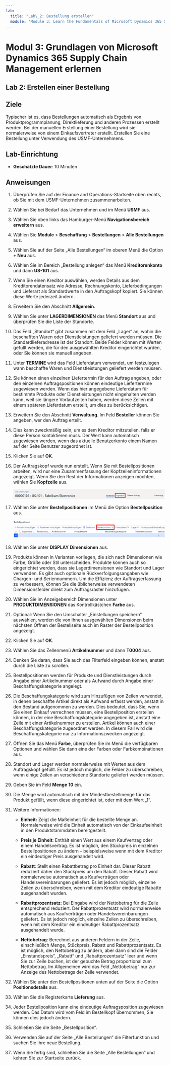 ```yaml
---
lab:
  title: "Lab\_2: Bestellung erstellen"
  module: 'Module 3: Learn the Fundamentals of Microsoft Dynamics 365 Supply Chain Management'
---
```


# <a name="module-3-learn-the-fundamentals-of-microsoft-dynamics-365-supply-chain-management"></a>Modul 3: Grundlagen von Microsoft Dynamics 365 Supply Chain Management erlernen

## <a name="lab-2---create-a-purchase-order"></a>Lab 2: Erstellen einer Bestellung

## <a name="objectives"></a>Ziele

Typischer ist es, dass Bestellungen automatisch als Ergebnis von Produktprogrammplanung, Direktlieferung und anderen Prozessen erstellt werden. Bei der manuellen Erstellung einer Bestellung wird sie normalerweise von einem Einkaufsvertreter erstellt. Erstellen Sie eine Bestellung unter Verwendung des USMF-Unternehmens.

## <a name="lab-setup"></a>Lab-Einrichtung

   - **Geschätzte Dauer**: 10 Minuten

## <a name="instructions"></a>Anweisungen

1. Überprüfen Sie auf der Finance and Operations-Startseite oben rechts, ob Sie mit dem USMF-Unternehmen zusammenarbeiten.

1. Wählen Sie bei Bedarf das Unternehmen und im Menü **USMF** aus.

1. Wählen Sie oben links das Hamburger-Menü **Navigationsbereich erweitern** aus.

1. Wählen Sie **Module** > **Beschaffung** > **Bestellungen** > **Alle Bestellungen** aus.

1. Wählen Sie auf der Seite „Alle Bestellungen“ im oberen Menü die Option **+ Neu** aus.

1. Wählen Sie im Bereich „Bestellung anlegen“ das Menü **Kreditorenkonto** und dann **US-101** aus.

1. Wenn Sie einen Kreditor auswählen, werden Details aus dem Kreditorendatensatz wie Adresse, Rechnungskonto, Lieferbedingungen und Lieferart als Standardwerte in den Auftragskopf kopiert. Sie können diese Werte jederzeit ändern.

1. Erweitern Sie den Abschnitt **Allgemein**.

1. Wählen Sie unter **LAGERDIMENSIONEN** das Menü **Standort** aus und überprüfen Sie die Liste der Standorte.

1. Das Feld „Standort“ gibt zusammen mit dem Feld „Lager“ an, wohin die beschafften Waren oder Dienstleistungen geliefert werden müssen. Die Standardlieferadresse ist der Standort. Beide Felder können mit Werten gefüllt werden, die für den ausgewählten Kreditor eingerichtet wurden, oder Sie können sie manuell angeben.

1. Unter **TERMINE** wird das Feld Lieferdatum verwendet, um festzulegen wann beschaffte Waren und Dienstleistungen geliefert werden müssen.

1. Sie können einen einzelnen Liefertermin für den Auftrag angeben, oder den einzelnen Auftragspositionen können eindeutige Liefertermine zugewiesen werden. Wenn das hier angegebene Lieferdatum für bestimmte Produkte oder Dienstleistungen nicht eingehalten werden kann, weil sie längere Vorlaufzeiten haben, werden diese Zeilen mit einem späteren Lieferdatum erstellt, um dies zu berücksichtigen.

1. Erweitern Sie den Abschnitt **Verwaltung**. Im Feld **Besteller** können Sie angeben, wer den Auftrag erteilt.

1. Dies kann zweckmäßig sein, um es dem Kreditor mitzuteilen, falls er diese Person kontaktieren muss. Der Wert kann automatisch zugewiesen werden, wenn das aktuelle Benutzerkonto einem Namen auf der Seite Benutzer zugeordnet ist.

1. Klicken Sie auf **OK**.

1. Der Auftragskopf wurde nun erstellt. Wenn Sie mit Bestellpositionen arbeiten, wird nur eine Zusammenfassung der Kopfzeileninformationen angezeigt. Wenn Sie den Rest der Informationen anzeigen möchten, wählen Sie **Kopfzeile** aus.

    ![Bildschirmbild mit der Position des Kopfzeilenmenüs](./media/lp1-m3-purchase-order-header-option.png)

1. Wählen Sie unter **Bestellpositionen** im Menü die Option **Bestellposition** aus.

    ![Bildschirmbild mit der Position der Menüoption „Bestellposition“](./media/lp1-m3-purchase-order-purchase-order-line-menu.png)

1. Wählen Sie unter **DISPLAY** **Dimensionen** aus.

1. Produkte können in Varianten vorliegen, die sich nach Dimensionen wie Farbe, Größe oder Stil unterscheiden. Produkte können auch so eingerichtet werden, dass sie Lagerdimensionen wie Standort und Lager verwenden. Es gibt auch optionale Rückverfolgungsangaben wie Chargen- und Seriennummern. Um die Effizienz der Auftragserfassung zu verbessern, können Sie die üblicherweise verwendeten Dimensionsfelder direkt zum Auftragsraster hinzufügen.

1. Wählen Sie im Anzeigebereich Dimensionen unter **PRODUKTDIMENSIONEN** das Kontrollkästchen **Farbe** aus.

1. Optional: Wenn Sie den Umschalter „Einstellungen speichern“ auswählen, werden die von Ihnen ausgewählten Dimensionen beim nächsten Öffnen der Bestellseite auch im Raster der Bestellposition angezeigt.

1. Klicken Sie auf **OK**.

1. Wählen Sie das Zellenmenü **Artikelnummer** und dann **T0004** aus.

1. Denken Sie daran, dass Sie auch das Filterfeld eingeben können, anstatt durch die Liste zu scrollen.

1. Bestellpositionen werden für Produkte und Dienstleistungen durch Angabe einer Artikelnummer oder als Aufwand durch Angabe einer Beschaffungskategorie angelegt.

1. Die Beschaffungskategorie wird zum Hinzufügen von Zeilen verwendet, in denen beschaffte Artikel direkt als Aufwand erfasst werden, anstatt in den Bestand aufgenommen zu werden. Dies bedeutet, dass Sie, wenn Sie einen Einkauf verrechnen müssen, eine Bestellposition erstellen können, in der eine Beschaffungskategorie angegeben ist, anstatt eine Zeile mit einer Artikelnummer zu erstellen. Artikel können auch einer Beschaffungskategorie zugeordnet werden. In diesem Fall wird die Beschaffungskategorie nur zu Informationszwecken angezeigt.

1. Öffnen Sie das Menü **Farbe**, überprüfen Sie im Menü die verfügbaren Optionen und wählen Sie dann eine der Farben oder Farbkombinationen aus.

1. Standort und Lager werden normalerweise mit Werten aus dem Auftragskopf gefüllt. Es ist jedoch möglich, die Felder zu überschreiben, wenn einige Zeilen an verschiedene Standorte geliefert werden müssen.

1. Geben Sie im Feld **Menge** **10** ein.

1. Die Menge wird automatisch mit der Mindestbestellmenge für das Produkt gefüllt, wenn diese eingerichtet ist, oder mit dem Wert „1“.

1. Weitere Informationen:

    - **Einheit:** Zeigt die Maßeinheit für die bestellte Menge an. Normalerweise wird die Einheit automatisch von der Einkaufseinheit in den Produktstammdaten bereitgestellt.

    - **Preis je Einheit**: Enthält einen Wert aus einem Kaufvertrag oder einem Handelsvertrag. Es ist möglich, den Stückpreis in einzelnen Bestellpositionen zu ändern – beispielsweise wenn mit dem Kreditor ein eindeutiger Preis ausgehandelt wird.

    - **Rabatt**: Stellt einen Rabattbetrag pro Einheit dar. Dieser Rabatt reduziert daher den Stückpreis um den Rabatt. Dieser Rabatt wird normalerweise automatisch aus Kaufverträgen oder Handelsvereinbarungen geliefert. Es ist jedoch möglich, einzelne Zeilen zu überschreiben, wenn mit dem Kreditor eindeutige Rabatte ausgehandelt wurden.

    - **Rabattprozentsatz**: Bei Eingabe wird der Nettobetrag für die Zeile entsprechend reduziert. Der Rabattprozentsatz wird normalerweise automatisch aus Kaufverträgen oder Handelsvereinbarungen geliefert. Es ist jedoch möglich, einzelne Zeilen zu überschreiben, wenn mit dem Kreditor ein eindeutiger Rabattprozentsatz ausgehandelt wurde.

    - **Nettobetrag**: Berechnet aus anderen Feldern in der Zeile, einschließlich Menge, Stückpreis, Rabatt und Rabattprozentsatz. Es ist möglich, den Nettobetrag zu ändern, aber dann sind die Felder „Einstandspreis“, „Rabatt“ und „Rabattprozentsatz“ leer und wenn Sie zur Zeile buchen, ist der gebuchte Betrag proportional zum Nettobetrag. Im Allgemeinen wird das Feld „Nettobetrag“ nur zur Anzeige des Nettobetrags der Zeile verwendet.

1. Wählen Sie unter den Bestellpositionen unten auf der Seite die Option **Positionsdetails** aus.

1. Wählen Sie die Registerkarte **Lieferung** aus.

1. Jeder Bestellposition kann eine eindeutige Auftragsposition zugewiesen werden. Das Datum wird vom Feld im Bestellkopf übernommen, Sie können dies jedoch ändern.

1. Schließen Sie die Seite „Bestellposition“.

1. Verwenden Sie auf der Seite „Alle Bestellungen“ die Filterfunktion und suchen Sie Ihre neue Bestellung.

1. Wenn Sie fertig sind, schließen Sie die Seite „Alle Bestellungen“ und kehren Sie zur Startseite zurück.
